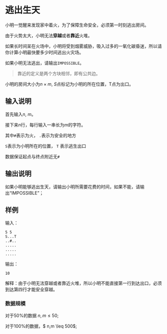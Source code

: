 # 逃出生天

小明一觉醒来发现家中着火，为了保障生命安全，必须第一时刻逃出房间。

由于火势太大，小明无法**穿越**或者**靠近**火堆。

如果长时间呆在火场中，小明将受到烟雾威胁，吸入过多的一氧化碳昏迷，所以请你计算小明最快要多少时间逃出火灾场。

如果小明无法逃出，请输出`IMPOSSIBLE`。

> 靠近的定义是两个方块相邻，即有公共边。

小明的房间大小为$n \times m$,  $S$点标记为小明的所在位置，T点为出口。

## 输入说明

首先输入$n$, $m$。

接下来$n$行，每行输入一串长为$m$的字符。

其中`#`表示为火， `.`表示为安全的地方

`S`表示为小明所在的位置， `T` 表示逃生出口



数据保证起点与终点附近无`#`

## 输出说明

如果小明能够逃出生天，请输出小明所需要花费的时间，如果不能，请输出“IMPOSSIBLE”；

## 样例

输入：

```
5 5
S...T
..#..
.....
.....
.....
```

输出：

```
10
```

解释：由于小明无法穿越或者靠近火堆，所以小明不能直接第一行到达出口，必须到达第四行才能安全穿越。

### 数据规模
对于$50\%$的数据 $n, m \leq 50$;

对于$100\%$的数据，$ n,m \leq 500$;